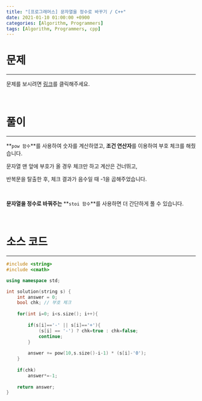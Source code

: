 ```yaml
---
title: "[프로그래머스] 문자열을 정수로 바꾸기 / C++"
date: 2021-01-10 01:00:00 +0900
categories: [Algorithm, Programmers]
tags: [Algorithm, Programmers, cpp]
---
```




# **문제**

---



문제를 보시려면 [링크](https://programmers.co.kr/learn/courses/30/lessons/12925)를 클릭해주세요. 

<br/>

# **풀이**

---

**`pow 함수`**를 사용하여 숫자를 계산하였고, **조건 연산자**를 이용하여 부호 체크를 해줬습니다.

문자열 맨 앞에 부호가 올 경우 체크만 하고 계산은 건너뛰고, 

반복문을 탈출한 후, 체크 결과가 음수일 때 -1을 곱해주었습니다. 

<br/>

**문자열을 정수로 바꿔주는**  **`stoi 함수`**를 사용하면 더 간단하게 풀 수 있습니다.



<br/>

# **소스 코드**

---



```c++
#include <string>
#include <cmath>

using namespace std;

int solution(string s) {
    int answer = 0;
    bool chk; // 부호 체크
    
    for(int i=0; i<s.size(); i++){
        
        if(s[i]=='-' || s[i]=='+'){
            (s[i] == '-') ? chk=true : chk=false;
            continue;
        }
        
        answer += pow(10,s.size()-i-1) * (s[i]-'0');
    }
    
    if(chk)
        answer*=-1;
    
    return answer;
}
```

<br/>

<br/>